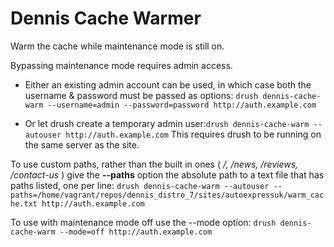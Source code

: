 # Dennis Cache Warmer
Warm the cache while maintenance mode is still on.


Bypassing maintenance mode requires admin access.

* Either an existing admin account can be used, in which case both the username & password must be passed as options: `drush dennis-cache-warm --username=admin --password=password http://auth.example.com`

* Or let drush create a temporary admin user:`drush dennis-cache-warm --autouser http://auth.example.com` This requires drush to be running on the same server as the site.

To use custom paths, rather than the built in ones ( _/, /news, /reviews, /contact-us_ ) give the **--paths** option the absolute path to a text file that has paths listed, one per line: `drush dennis-cache-warm --autouser --paths=/home/vagrant/repos/dennis_distro_7/sites/autoexpressuk/warm_cache.txt http://auth.example.com`

To use with maintenance mode off use the --mode option: `drush dennis-cache-warm --mode=off http://auth.example.com`
